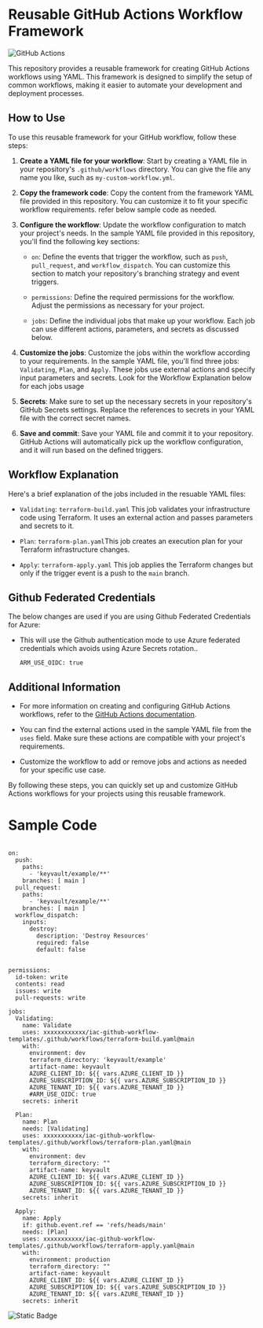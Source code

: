 # Reusable GitHub Actions Workflow Framework
![GitHub Actions](https://img.shields.io/badge/github%20actions-%232671E5.svg?style=for-the-badge&logo=githubactions&logoColor=white)

This repository provides a reusable framework for creating GitHub Actions workflows using YAML. This framework is designed to simplify the setup of common workflows, making it easier to automate your development and deployment processes.

## How to Use

To use this reusable framework for your GitHub workflow, follow these steps:

1. **Create a YAML file for your workflow**: Start by creating a YAML file in your repository's `.github/workflows` directory. You can give the file any name you like, such as `my-custom-workflow.yml`.

2. **Copy the framework code**: Copy the content from the framework YAML file provided in this repository. You can customize it to fit your specific workflow requirements. refer below sample code as needed.

3. **Configure the workflow**: Update the workflow configuration to match your project's needs. In the sample YAML file provided in this repository, you'll find the following key sections:

   - `on`: Define the events that trigger the workflow, such as `push`, `pull_request`, and `workflow_dispatch`. You can customize this section to match your repository's branching strategy and event triggers.

   - `permissions`: Define the required permissions for the workflow. Adjust the permissions as necessary for your project.

   - `jobs`: Define the individual jobs that make up your workflow. Each job can use different actions, parameters, and secrets as discussed below.

4. **Customize the jobs**: Customize the jobs within the workflow according to your requirements. In the sample YAML file, you'll find three jobs: `Validating`, `Plan`, and `Apply`. These jobs use external actions and specify input parameters and secrets. Look for the Workflow Explanation below for each jobs usage 

5. **Secrets**: Make sure to set up the necessary secrets in your repository's GitHub Secrets settings. Replace the references to secrets in your YAML file with the correct secret names.

6. **Save and commit**: Save your YAML file and commit it to your repository. GitHub Actions will automatically pick up the workflow configuration, and it will run based on the defined triggers.

## Workflow Explanation

Here's a brief explanation of the jobs included in the resuable YAML files:

- `Validating`: `terraform-build.yaml` This job validates your infrastructure code using Terraform. It uses an external action and passes parameters and secrets to it.

- `Plan`: `terraform-plan.yaml`This job creates an execution plan for your Terraform infrastructure changes.

- `Apply`: `terraform-apply.yaml` This job applies the Terraform changes but only if the trigger event is a push to the `main` branch.

## Github Federated Credentials
The below changes are used if you are using Github Federated Credentials for Azure:

- This will use the Github authentication mode to use Azure federated credentials which avoids using Azure Secrets rotation..
  ```
  ARM_USE_OIDC: true
  ```

## Additional Information

- For more information on creating and configuring GitHub Actions workflows, refer to the [GitHub Actions documentation](https://docs.github.com/en/actions).

- You can find the external actions used in the sample YAML file from the `uses` field. Make sure these actions are compatible with your project's requirements.

- Customize the workflow to add or remove jobs and actions as needed for your specific use case.

By following these steps, you can quickly set up and customize GitHub Actions workflows for your projects using this reusable framework.


# Sample Code

```
 
on: 
  push:
    paths:
      - 'keyvault/example/**' 
    branches: [ main ]
  pull_request:
    paths:
      - 'keyvault/example/**'
    branches: [ main ]
  workflow_dispatch:
    inputs:
      destroy:
        description: 'Destroy Resources'
        required: false
        default: false
    
  
permissions:
  id-token: write
  contents: read
  issues: write
  pull-requests: write
  
jobs:
  Validating:
    name: Validate
    uses: xxxxxxxxxxxx/iac-github-workflow-templates/.github/workflows/terraform-build.yaml@main
    with:
      environment: dev
      terraform_directory: 'keyvault/example'
      artifact-name: keyvault
      AZURE_CLIENT_ID: ${{ vars.AZURE_CLIENT_ID }}
      AZURE_SUBSCRIPTION_ID: ${{ vars.AZURE_SUBSCRIPTION_ID }}
      AZURE_TENANT_ID: ${{ vars.AZURE_TENANT_ID }}
      #ARM_USE_OIDC: true
    secrets: inherit
      
  Plan:
    name: Plan
    needs: [Validating]
    uses: xxxxxxxxxxx/iac-github-workflow-templates/.github/workflows/terraform-plan.yaml@main
    with:
      environment: dev
      terraform_directory: ""
      artifact-name: keyvault
      AZURE_CLIENT_ID: ${{ vars.AZURE_CLIENT_ID }}
      AZURE_SUBSCRIPTION_ID: ${{ vars.AZURE_SUBSCRIPTION_ID }}
      AZURE_TENANT_ID: ${{ vars.AZURE_TENANT_ID }}
    secrets: inherit

  Apply:
    name: Apply
    if: github.event.ref == 'refs/heads/main'
    needs: [Plan]
    uses: xxxxxxxxxxx/iac-github-workflow-templates/.github/workflows/terraform-apply.yaml@main
    with:
      environment: production
      terraform_directory: ""
      artifact-name: keyvault
      AZURE_CLIENT_ID: ${{ vars.AZURE_CLIENT_ID }}
      AZURE_SUBSCRIPTION_ID: ${{ vars.AZURE_SUBSCRIPTION_ID }}
      AZURE_TENANT_ID: ${{ vars.AZURE_TENANT_ID }}
    secrets: inherit

```
![Static Badge](https://img.shields.io/badge/Language-YAML-blue)
